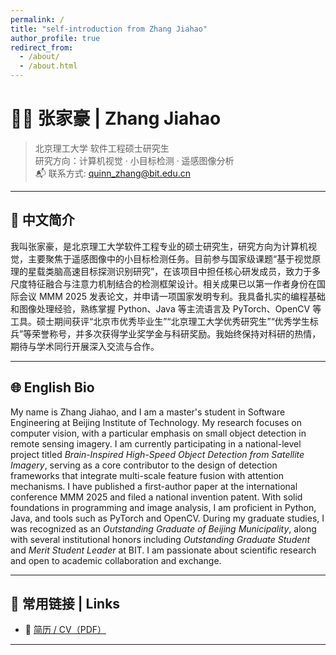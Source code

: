 ```yaml
---
permalink: /
title: "self-introduction from Zhang Jiahao"
author_profile: true
redirect_from: 
  - /about/
  - /about.html
---
```



# 👨‍💻 张家豪 | Zhang Jiahao

> 北京理工大学 软件工程硕士研究生  
> 研究方向：计算机视觉 · 小目标检测 · 遥感图像分析  
> 📬 联系方式: quinn_zhang@bit.edu.cn

---

## 🧠 中文简介

我叫张家豪，是北京理工大学软件工程专业的硕士研究生，研究方向为计算机视觉，主要聚焦于遥感图像中的小目标检测任务。目前参与国家级课题“基于视觉原理的星载类脑高速目标探测识别研究”，在该项目中担任核心研发成员，致力于多尺度特征融合与注意力机制结合的检测框架设计。相关成果已以第一作者身份在国际会议 MMM 2025 发表论文，并申请一项国家发明专利。我具备扎实的编程基础和图像处理经验，熟练掌握 Python、Java 等主流语言及 PyTorch、OpenCV 等工具。硕士期间获评“北京市优秀毕业生”“北京理工大学优秀研究生”“优秀学生标兵”等荣誉称号，并多次获得学业奖学金与科研奖励。我始终保持对科研的热情，期待与学术同行开展深入交流与合作。

---

## 🌐 English Bio

My name is Zhang Jiahao, and I am a master's student in Software Engineering at Beijing Institute of Technology. My research focuses on computer vision, with a particular emphasis on small object detection in remote sensing imagery. I am currently participating in a national-level project titled *Brain-Inspired High-Speed Object Detection from Satellite Imagery*, serving as a core contributor to the design of detection frameworks that integrate multi-scale feature fusion with attention mechanisms. I have published a first-author paper at the international conference MMM 2025 and filed a national invention patent. With solid foundations in programming and image analysis, I am proficient in Python, Java, and tools such as PyTorch and OpenCV. During my graduate studies, I was recognized as an *Outstanding Graduate of Beijing Municipality*, along with several institutional honors including *Outstanding Graduate Student* and *Merit Student Leader* at BIT. I am passionate about scientific research and open to academic collaboration and exchange.

---

## 🔗 常用链接 | Links

- 📄 [简历 / CV（PDF）](../files/张家豪简历.pdf) 
---